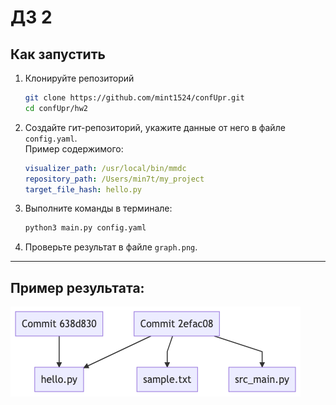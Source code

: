 # ДЗ 2

## Как запустить

1. Клонируйте репозиторий
   ```bash
   git clone https://github.com/mint1524/confUpr.git
   cd confUpr/hw2
   ```

3. Создайте гит-репозиторий, укажите данные от него в файле ```config.yaml```.  
   Пример содержимого:
   ```yaml
   visualizer_path: /usr/local/bin/mmdc
   repository_path: /Users/min7t/my_project
   target_file_hash: hello.py
   ```

4. Выполните команды в терминале:
   ```bash
   python3 main.py config.yaml
   ```

3. Проверьте результат в файле `graph.png`.  

---

## Пример результата:

![image](https://github.com/mint1524/confUpr/blob/main/hw2/graph.png)
